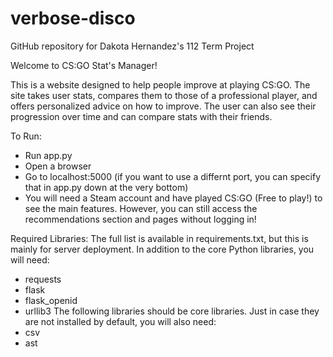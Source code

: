 # verbose-disco
GitHub repository for Dakota Hernandez's 112 Term Project

Welcome to CS:GO Stat's Manager!

This is a website designed to help people improve at playing CS:GO.
The site takes user stats, compares them to those of a professional
player, and offers personalized advice on how to improve. The user
can also see their progression over time and can compare stats with
their friends.

To Run:
* Run app.py
* Open a browser
* Go to localhost:5000 (if you want to use a differnt port, you can
specify that in app.py down at the very bottom)
* You will need a Steam account and have played CS:GO (Free to play!)
to see the main features. However, you can still access the
recommendations section and pages without logging in!

Required Libraries:
The full list is available in requirements.txt, but this is
    mainly for server deployment.
In addition to the core Python libraries, you will need:
* requests
* flask
* flask_openid
* urllib3
The following libraries should be core libraries. Just in case they
are not installed by default, you will also need:
* csv
* ast

